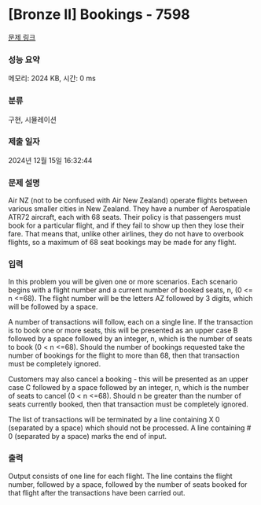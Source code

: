 # [Bronze II] Bookings - 7598 

[문제 링크](https://www.acmicpc.net/problem/7598) 

### 성능 요약

메모리: 2024 KB, 시간: 0 ms

### 분류

구현, 시뮬레이션

### 제출 일자

2024년 12월 15일 16:32:44

### 문제 설명

<p>Air NZ (not to be confused with Air New Zealand) operate flights between various smaller cities in New Zealand. They have a number of Aerospatiale ATR72 aircraft, each with 68 seats. Their policy is that passengers must book for a particular flight, and if they fail to show up then they lose their fare. That means that, unlike other airlines, they do not have to overbook flights, so a maximum of 68 seat bookings may be made for any flight. </p>

### 입력 

 <p>In this problem you will be given one or more scenarios. Each scenario begins with a flight number and a current number of booked seats, n, (0 <= n <=68). The flight number will be the letters AZ followed by 3 digits, which will be followed by a space.</p>

<p>A number of transactions will follow, each on a single line. If the transaction is to book one or more seats, this will be presented as an upper case B followed by a space followed by an integer, n, which is the number of seats to book (0 < n <=68). Should the number of bookings requested take the number of bookings for the flight to more than 68, then that transaction must be completely ignored.</p>

<p>Customers may also cancel a booking - this will be presented as an upper case C followed by a space followed by an integer, n, which is the number of seats to cancel (0 < n <=68). Should n be greater than the number of seats currently booked, then that transaction must be completely ignored.</p>

<p>The list of transactions will be terminated by a line containing X 0 (separated by a space) which should not be processed. A line containing # 0 (separated by a space) marks the end of input. </p>

### 출력 

 <p>Output consists of one line for each flight. The line contains the flight number, followed by a space, followed by the number of seats booked for that flight after the transactions have been carried out.</p>

